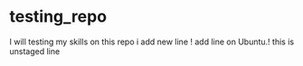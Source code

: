 # testing_repo
I will testing my skills on this repo 
i add new line !
add line on Ubuntu.!
this is unstaged line
